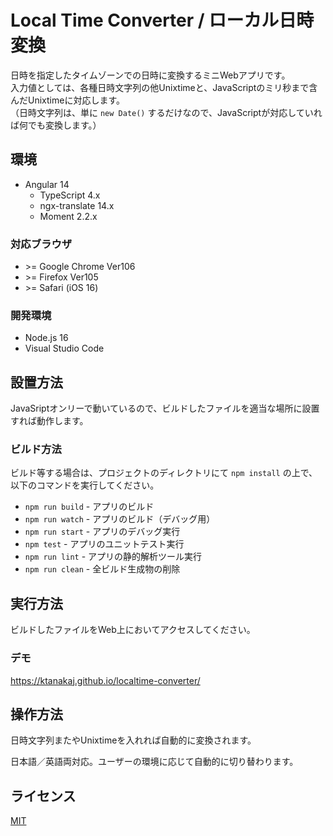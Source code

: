 # Local Time Converter / ローカル日時変換
日時を指定したタイムゾーンでの日時に変換するミニWebアプリです。  
入力値としては、各種日時文字列の他Unixtimeと、JavaScriptのミリ秒まで含んだUnixtimeに対応します。  
（日時文字列は、単に `new Date()` するだけなので、JavaScriptが対応していれば何でも変換します。）

## 環境
* Angular 14
    * TypeScript 4.x
    * ngx-translate 14.x
    * Moment 2.2.x

### 対応ブラウザ
* &gt;= Google Chrome Ver106
* &gt;= Firefox Ver105
* &gt;= Safari (iOS 16)

### 開発環境
* Node.js 16
* Visual Studio Code

## 設置方法
JavaSriptオンリーで動いているので、ビルドしたファイルを適当な場所に設置すれば動作します。

### ビルド方法
ビルド等する場合は、プロジェクトのディレクトリにて `npm install` の上で、以下のコマンドを実行してください。

* `npm run build` - アプリのビルド
* `npm run watch` - アプリのビルド（デバッグ用）
* `npm run start` - アプリのデバッグ実行
* `npm test` - アプリのユニットテスト実行
* `npm run lint` - アプリの静的解析ツール実行
* `npm run clean` - 全ビルド生成物の削除

## 実行方法
ビルドしたファイルをWeb上においてアクセスしてください。

### デモ
https://ktanakaj.github.io/localtime-converter/

## 操作方法
日時文字列またやUnixtimeを入れれば自動的に変換されます。

日本語／英語両対応。ユーザーの環境に応じて自動的に切り替わります。

## ライセンス
[MIT](https://github.com/ktanakaj/localtime-converter/blob/master/LICENSE)

